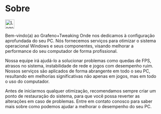 # Sobre
<img src="https://media.discordapp.net/attachments/1017966338091790416/1087844981705805966/box.png" alt="Logo da Grafeno+Tweaking" width="30" height="30">

Bem-vindo(a) ao Grafeno+Tweaking
Onde nos dedicamos à configuração aprofundada do seu PC. Nós fornecemos serviços para otimizar o sistema operacional Windows e seus componentes, visando melhorar a performance do seu computador de forma profissional.

Nossa equipe irá ajudá-lo a solucionar problemas como quedas de FPS, atrasos no sistema, instabilidade de rede e jogos com desempenho ruim. Nossos serviços são aplicados de forma abrangente em todo o seu PC, resultando em melhorias significativas não apenas em jogos, mas em todo o uso do computador.

Antes de iniciarmos qualquer otimização, recomendamos sempre criar um ponto de restauração do sistema, para que você possa reverter as alterações em caso de problemas. Entre em contato conosco para saber mais sobre como podemos ajudar a melhorar o desempenho do seu PC.

